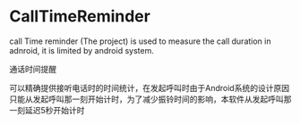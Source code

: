 # CallTimeReminder
call Time reminder (The project) is used to measure the call duration in adnroid, 
it is limited by android system.



通话时间提醒 

可以精确提供接听电话时的时间统计，在发起呼叫时由于Android系统的设计原因
只能从发起呼叫那一刻开始计时，为了减少振铃时间的影响，本软件从发起呼叫那一刻延迟5秒开始计时
